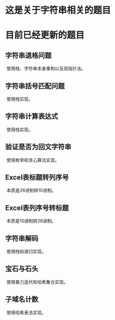# 这是关于字符串相关的题目
# 目前已经更新的题目

## 字符串退格问题

​		使用栈、字符串本身重构以及双指针法。

## 字符串括号匹配问题

​		使用栈实现。

## 字符串计算表达式

​		使用栈实现。

## 验证是否为回文字符串

​		使用枚举和贪心算法实现。

## Excel表标题转列序号

​		本质是26进制转10进制。

## Excel表列序号转标题

​		本质是10进制转26进制。

## 字符串解码

​		使用栈和递归实现。

## 宝石与石头

​		使用暴力迭代和哈希集合实现。

## 子域名计数

​		使用哈希表法实现。
